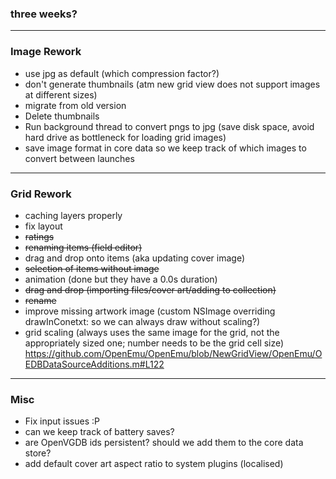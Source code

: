 ### three weeks?

***

### Image Rework
- use jpg as default (which compression factor?)
- don't generate thumbnails (atm new grid view does not support images at different sizes)
- migrate from old version
 - Delete thumbnails
 - Run background thread to convert pngs to jpg (save disk space, avoid hard drive as bottleneck for loading grid images)
 - save image format in core data so we keep track of which images to convert between launches

***

### Grid Rework
- caching layers properly
- fix layout
- ~~ratings~~
- ~~renaming items (field editor)~~
- drag and drop onto items (aka updating cover image)
- ~~selection of items without image~~
- animation (done but they have a 0.0s duration)
- ~~drag and drop (importing files/cover art/adding to collection)~~
- ~~rename~~
- improve missing artwork image (custom NSImage overriding drawInConetxt: so we can always draw without scaling?)
- grid scaling (always uses the same image for the grid, not the appropriately sized one; number needs to be the grid cell size) https://github.com/OpenEmu/OpenEmu/blob/NewGridView/OpenEmu/OEDBDataSourceAdditions.m#L122

***

### Misc
- Fix input issues :P
- can we keep track of battery saves?
- are OpenVGDB ids persistent? should we add them to the core data store?
- add default cover art aspect ratio to system plugins (localised)
